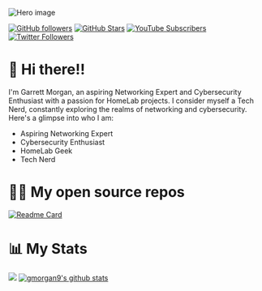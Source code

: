 ![Hero image](https://raw.githubusercontent.com/gmorgan9/images/master/banner.png)

[![GitHub followers](https://img.shields.io/github/followers/gmorgan9?logo=GitHub&style=for-the-badge)](https://github.com/gmorgan9)
[![GitHub Stars](https://img.shields.io/github/stars/gmorgan9?logo=github&style=for-the-badge)](https://github.com/gmorgan9)
[![YouTube Subscribers](https://img.shields.io/youtube/channel/subscribers/UCqVXgSg-7MO_a8LBcCQPPXw?logo=youtube&logoColor=E05D44&style=for-the-badge&label=YouTube)]([https://l.technotim.live/subscribe](https://www.youtube.com/@garrettm1?sub_confirmation=1)) 
[![Twitter Followers](https://img.shields.io/badge/follow-%40mortelnetworks-1DA1F2?logo=twitter&style=for-the-badge)](https://twitter.com/intent/user?screen_name=mortelnetworks)

# 👋 Hi there!!

I'm Garrett Morgan, an aspiring Networking Expert and Cybersecurity Enthusiast with a passion for HomeLab projects. I consider myself a Tech Nerd, constantly exploring the realms of networking and cybersecurity. Here's a glimpse into who I am:

- Aspiring Networking Expert
- Cybersecurity Enthusiast
- HomeLab Geek
- Tech Nerd

# 🧑‍💻 My open source repos
[![Readme Card](https://github-readme-stats.vercel.app/api/pin/?username=gmorgan9&repo=gmorgan9.github.io&theme=nord)](https://github.com/gmorgan9/gmorgan9.github.io)

# 📊 My Stats

![](http://github-profile-summary-cards.vercel.app/api/cards/profile-details?username=gmorgan9&theme=nord_dark)
[![gmorgan9's github stats](https://github-readme-stats.vercel.app/api?username=gmorgan9&show_icons=true&count_private=true&theme=nord&hide=stars)](https://github.com/gmorgan9)
